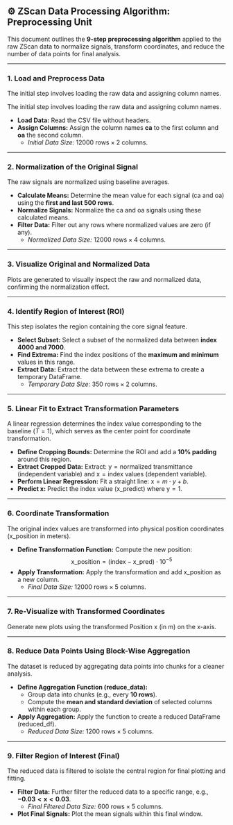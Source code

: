 ## ⚙️ ZScan Data Processing Algorithm: Preprocessing Unit

This document outlines the **9-step preprocessing algorithm** applied to the raw ZScan data to normalize signals, transform coordinates, and reduce the number of data points for final analysis.

---

### **1. Load and Preprocess Data**

The initial step involves loading the raw data and assigning column names.

The initial step involves loading the raw data and assigning column names.

* **Load Data:** Read the CSV file without headers.
* **Assign Columns:** Assign the column names **ca** to the first column and **oa** the second column.
    * *Initial Data Size:* $12000~\text{rows} \times 2~\text{columns}$.

---

### **2. Normalization of the Original Signal**

The raw signals are normalized using baseline averages.

* **Calculate Means:** Determine the mean value for each signal ($\text{ca}$ and $\text{oa}$) using the **first and last 500 rows**.
* **Normalize Signals:** Normalize the $\text{ca}$ and $\text{oa}$ signals using these calculated means.
* **Filter Data:** Filter out any rows where normalized values are zero (if any).
    * *Normalized Data Size:* $12000~\text{rows} \times 4~\text{columns}$.

---

### **3. Visualize Original and Normalized Data**

Plots are generated to visually inspect the raw and normalized data, confirming the normalization effect.

---

### **4. Identify Region of Interest (ROI)**

This step isolates the region containing the core signal feature.

* **Select Subset:** Select a subset of the normalized data between **index 4000 and 7000**.
* **Find Extrema:** Find the index positions of the **maximum and minimum** values in this range.
* **Extract Data:** Extract the data between these extrema to create a temporary DataFrame.
    * *Temporary Data Size:* $350~\text{rows} \times 2~\text{columns}$.

---

### **5. Linear Fit to Extract Transformation Parameters**

A linear regression determines the index value corresponding to the baseline ($T=1$), which serves as the center point for coordinate transformation.

* **Define Cropping Bounds:** Determine the ROI and add a **10% padding** around this region.
* **Extract Cropped Data:** Extract: $\text{y} = \text{normalized transmittance}$ (independent variable) and $\text{x} = \text{index values}$ (dependent variable).
* **Perform Linear Regression:** Fit a straight line: $\text{x} = m \cdot y + b$.
* **Predict x:** Predict the index value ($\text{x\_predict}$) where $\text{y} = 1$.

---

### **6. Coordinate Transformation**

The original index values are transformed into physical position coordinates ($\text{x\_position}$ in meters).

* **Define Transformation Function:** Compute the new position:
    $$\text{x\_position} = (\text{index} - \text{x\_pred}) \cdot 10^{-5}$$
* **Apply Transformation:** Apply the transformation and add $\text{x\_position}$ as a new column.
    * *Final Data Size:* $12000~\text{rows} \times 5~\text{columns}$.

---

### **7. Re-Visualize with Transformed Coordinates**

Generate new plots using the transformed $\text{Position x (in m)}$ on the x-axis.

---

### **8. Reduce Data Points Using Block-Wise Aggregation**

The dataset is reduced by aggregating data points into chunks for a cleaner analysis.

* **Define Aggregation Function ($\text{reduce\_data}$):**
    * Group data into chunks (e.g., every **10 rows**).
    * Compute the **mean and standard deviation** of selected columns within each group.
* **Apply Aggregation:** Apply the function to create a reduced DataFrame ($\text{reduced\_df}$).
    * *Reduced Data Size:* $1200~\text{rows} \times 5~\text{columns}$.

---

### **9. Filter Region of Interest (Final)**

The reduced data is filtered to isolate the central region for final plotting and fitting.

* **Filter Data:** Further filter the reduced data to a specific range, e.g., **$-0.03 < \text{x} < 0.03$**.
    * *Final Filtered Data Size:* $600~\text{rows} \times 5~\text{columns}$.
* **Plot Final Signals:** Plot the mean signals within this final window.
